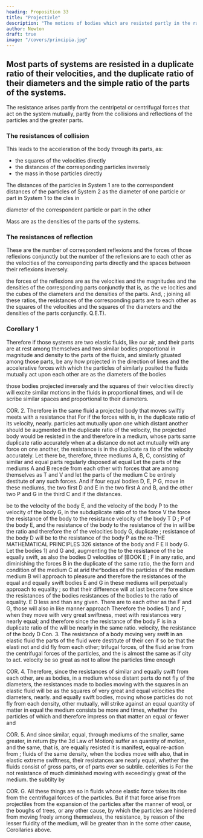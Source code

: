 ```yaml
---
heading: Proposition 33
title: "Projectivle"
description: "The motions of bodies which are resisted partly in the ratio of the velocities, and partly"
author: Newton
draft: true
image: "/covers/principia.jpg"
---
```




## Most parts of systems are resisted in a duplicate ratio of their velocities, and the duplicate ratio of their diameters and the simple ratio of the parts of the systems. 


The resistance arises partly from the centripetal or centrifugal forces that act on the system mutually, partly from the collisions and reflections of the particles and the greater parts.

### The resistances of collision 

This leads to the acceleration of the body through its parts, as:
- the squares of the velocities directly
- the distances of the corresponding particles inversely
- the mass in those particles directly 


The distances of the particles in System 1 are to the correspondent distances of the particles of System 2 as the diameter of one particle or part in System 1 to the
cles in


diameter of the correspondent particle or part in the other

Mass are as the densities of the parts of the systems. 

### The resistances of reflection 

These are the number of correspondent reflexions and the forces of those reflexions conjunctly but
the number of the reflexions are to each other as the velocities of the corresponding parts directly and the spaces between their reflexions inversely.

the forces of the reflexions are as the velocities and the magnitudes
and the densities of the corresponding parts conjunctly that is, as the ve
locities and the cubes of the diameters and the densities of the parts. And,
;
joining all these ratios, the resistances of the corresponding parts are to
each other as the squares of the velocities and the squares of the diameters
and the densities of the parts conjunctly. Q.E.T).

### Corollary 1

Therefore if those systems are two elastic fluids, like our air, and their parts are at rest among themselves and two similar bodies proportional in magnitude and density to the parts of the fluids, and similarly gituated among those parts, be any how projected in the direction of lines
and the accelerative forces with which the particles of
similarly posited the fluids mutually act upon each other are as the diameters of the bodies

those bodies
projected inversely and the squares of their velocities directly
will excite similar motions in the fluids in proportional times, and will de
scribe similar spaces and proportional to their diameters.

COR.
2.
Therefore in the same fluid a projected body that moves swiftly
meets with a resistance that
For
if
the forces with
is,
in the duplicate ratio of its velocity, nearly.
particles act mutually upon one
which distant
another should be augmented in the duplicate ratio of the velocity, the
projected body would be resisted in the
and therefore in a medium, whose parts
same duplicate ratio accurately
when at a distance do not act mutually with any force on one another, the resistance is in the duplicate ra
tio of the velocity accurately.
Let there be, therefore, three mediums A,
B, C, consisting of similar and equal parts regularly disposed at equal
Let the parts of the mediums A and B recede from each other
with forces that are among themselves as T and V and let the parts of
the medium C be entirely destitute of any such forces.
And if four equal
bodies D, E, P G, move in these mediums, the two first D and E in the
two first A and B, and the other two P and G in the third C and if the
distances.

be to the velocity of the body E, and the velocity
of the body P to the velocity of the body G, in the subduplicate ratio of
to the force V
the force
the resistance of the body
to the resistance
velocity of the
body
T
D
;
P
of the body E, and the resistance of the body
to the resistance of the
in
will
be
the
ratio
and therefore the
of
the
velocities
body G,
duplicate
;
resistance of the
body
D
will be to the resistance of the
body
P
as the re-THE MATHEMATICAL PRINCIPLES
326
sistance of the body
and
F
E
II
body G. Let the bodies 1)
and G and, augmenting the
to the resistance of the
be equally swift, as also the bodies
D
velocities of
[BOOK
E
;
F in any ratio, and diminishing the forces
B in the duplicate of the same ratio, the
the form and condition of the medium C at
arid
the^bodies
of the particles of the medium
medium B
will approach to
pleasure and therefore the resistances of the equal and equally swift
bodies E and G in these mediums will perpetually approach to equality
;
so that their difference will at last
become
fore since the resistances of the bodies
resistances of the bodies
to the ratio of equality.
E
D
less
and
than any given. There
are to each other as the
F
and G, those will also in like manner approach
Therefore the bodies 1) and F, when they move
with very great swiftness, meet with resistances very nearly equal; and
therefore since the resistance of the body F is in a duplicate ratio of the
will be nearly in the same ratio.
velocity, the resistance of the body
D
Con.
3.
The
resistance of a
body moving very swift in an
elastic fluid
the parts of the fluid were destitute of their cen
if so be that the elasti
not
and
did
fly from each other;
trifugal forces,
of the fluid arise from the centrifugal forces of the particles, and the
is
almost the same as
if
city
to act.
velocity be so great as not to allow the particles time enough

COR. 4. Therefore, since the resistances of similar and equally swift
from each other, are as
bodies, in a medium whose distant parts do not fly
of the diameters, the resistances made to bodies moving with
the
squares
in an elastic fluid will be as the squares of
very great and equal velocities
the diameters, nearly.
and equally swift bodies, moving
whose
particles do not fly from each
density,
other mutually, will strike against an equal quantity of matter in equal
the medium consists be more and
times, whether the particles of which
and therefore impress on that matter an equal
or fewer and

COR.
5.
And
since similar, equal,
through mediums
of the
smaller,
same
greater,
in return (by the 3d Law of Motion) suffer an
quantity of motion, and
the same, that is, are equally resisted it is manifest,
equal re-action from
;
fluids of the same density, when the bodies move with
also, that in elastic
extreme swiftness, their resistances are nearly equal, whether the fluids
consist of gross parts, or of parts ever so subtile.
celerities is
For the
not
resistance of
much diminished
moving with exceedingly great
of the medium.
the
subtilty
by

COR. G. All these things are so in fluids whose elastic force takes its rise
from the centrifugal forces of the particles. But if that force arise from
projectiles
from the expansion of the particles after the manner
of wool, or the boughs of trees, or any other cause, by which the particles
are hindered from moving freely among themselves, the resistance, by
reason of the lesser fluidity of the medium, will be greater than in the
some other cause,
Corollaries above.

